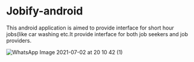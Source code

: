 # Jobify-android

This android application is aimed to provide interface for short hour jobs(like car washing etc.It provide interface for both job seekers and job providers.

![WhatsApp Image 2021-07-02 at 20 10 42 (1)](https://user-images.githubusercontent.com/52240914/124291219-fa2d6b00-db71-11eb-8d24-82390563f7e6.jpeg)


